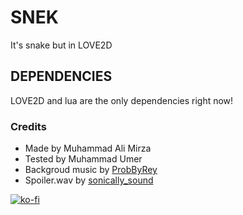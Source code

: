 # SNEK

It's snake but in LOVE2D
## DEPENDENCIES

LOVE2D and lua are the only dependencies right now!

### Credits

- Made by Muhammad Ali Mirza
- Tested by Muhammad Umer
- Backgroud music by [ProbByRey](https://freesound.org/people/ProdByRey/)
- Spoiler.wav by [sonically_sound](https://freesound.org/people/sonically_sound/)

[![ko-fi](https://ko-fi.com/img/githubbutton_sm.svg)](https://ko-fi.com/H2H3SSMM7)
